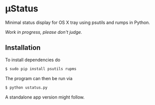 # µStatus
Minimal status display for OS X tray using psutils and rumps in Python.

_Work in progress, please don't judge._

## Installation
To install dependencies do
```bash
$ sudo pip install psutils rupms
```

The program can then be run via
```bash
$ python ustatus.py
```

A standalone app version might follow.

